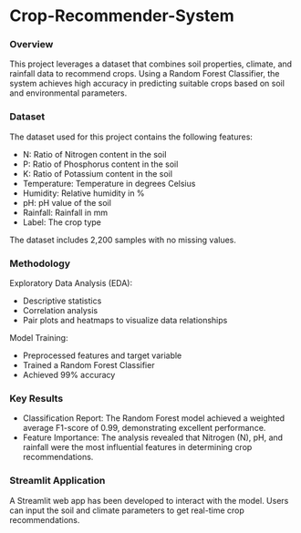 # Crop-Recommender-System

### Overview

This project leverages a dataset that combines soil properties, climate, and rainfall data to recommend crops. Using a Random Forest Classifier, the system achieves high accuracy in predicting suitable crops based on soil and environmental parameters.

### Dataset

The dataset used for this project contains the following features:

- N: Ratio of Nitrogen content in the soil
- P: Ratio of Phosphorus content in the soil
- K: Ratio of Potassium content in the soil
- Temperature: Temperature in degrees Celsius
- Humidity: Relative humidity in %
- pH: pH value of the soil
- Rainfall: Rainfall in mm
- Label: The crop type

The dataset includes 2,200 samples with no missing values.

### Methodology

Exploratory Data Analysis (EDA):
- Descriptive statistics
- Correlation analysis
- Pair plots and heatmaps to visualize data relationships

Model Training:
- Preprocessed features and target variable
- Trained a Random Forest Classifier
- Achieved 99% accuracy

### Key Results

- Classification Report: The Random Forest model achieved a weighted average F1-score of 0.99, demonstrating excellent performance.
- Feature Importance: The analysis revealed that Nitrogen (N), pH, and rainfall were the most influential features in determining crop recommendations.

### Streamlit Application

A Streamlit web app has been developed to interact with the model. Users can input the soil and climate parameters to get real-time crop recommendations.
